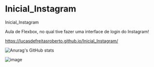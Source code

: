 # Inicial_Instagram
 Inicial_Instagram

Aula de Flexbox, no qual tive fazer uma interface de login do Instagram!


https://lucasdefreitasroberto.github.io/Inicial_Instagram/


![Anurag's GitHub stats](https://github-readme-stats.vercel.app/api?username=lucasdefreitasroberto&show_icons=true&theme=radical)

![image](https://user-images.githubusercontent.com/68399974/174490240-e8fb17bf-744f-449c-a9e7-cf90b880d9fd.png)
